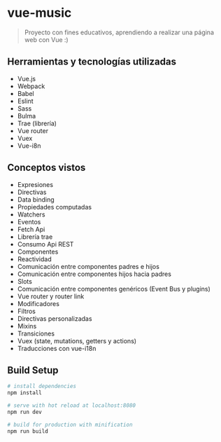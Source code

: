 # vue-music

> Proyecto con fines educativos, aprendiendo a realizar una página web con Vue :)

## Herramientas y tecnologías utilizadas

- Vue.js
- Webpack
- Babel
- Eslint
- Sass
- Bulma
- Trae (librería)
- Vue router
- Vuex
- Vue-i8n

## Conceptos vistos

- Expresiones
- Directivas
- Data binding
- Propiedades computadas
- Watchers
- Eventos
- Fetch Api
- Librería trae
- Consumo Api REST
- Componentes
- Reactividad
- Comunicación entre componentes padres e hijos
- Comunicación entre componentes hijos hacia padres
- Slots
- Comunicación entre componentes genéricos (Event Bus y plugins)
- Vue router y router link
- Modificadores
- Filtros
- Directivas personalizadas
- Mixins
- Transiciones
- Vuex (state, mutations, getters y actions)
- Traducciones con vue-i18n

## Build Setup

``` bash
# install dependencies
npm install

# serve with hot reload at localhost:8080
npm run dev

# build for production with minification
npm run build
```
